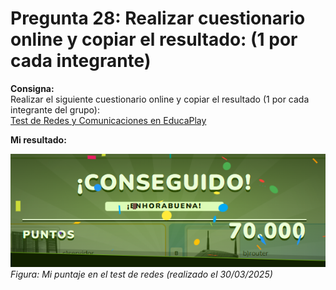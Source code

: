 # Pregunta 28: Realizar cuestionario online y copiar el resultado: (1 por cada integrante)

**Consigna:**  
Realizar el siguiente cuestionario online y copiar el resultado (1 por cada integrante del grupo):  
[Test de Redes y Comunicaciones en EducaPlay](https://es.educaplay.com/es/recursoseducativos/706834/test_de_redes_y_comunicaciones.htm)

**Mi resultado:**  

![Resultado del cuestionario](assets/resultado-senlle.png)  
*Figura: Mi puntaje en el test de redes (realizado el 30/03/2025)*
